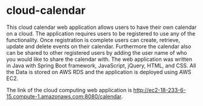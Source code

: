 # cloud-calendar

This cloud calendar web application allows users to have their own calendar on a cloud. The application requires users to be registered to use any of the functionality. Once registration is complete users can create, retrieve, update and delete events on their calendar. Furthermore the calendar also can be shared to other registered users by adding the user name of who you would like to share the calendar with. The web application was written in Java with Spring Boot framework, JavaScript, jQuery, HTML, and CSS. All the Data is stored on AWS RDS and the application is deployed using AWS EC2.

The link of the cloud computing web application is http://ec2-18-233-6-15.compute-1.amazonaws.com:8080/calendar.
